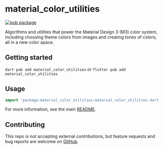 # material_color_utilities

[![pub package](https://img.shields.io/pub/v/material_color_utilities.svg)](https://pub.dev/packages/material_color_utilities)

Algorithms and utilities that power the Material Design 3 (M3) color system,
including choosing theme colors from images and creating tones of colors; all in
a new color space.

## Getting started

`dart pub add material_color_utilities` or `flutter pub add material_color_utilities`

## Usage

```dart
import 'package:material_color_utilities:material_color_utilities.dart';
```

For more information, see the main [README](https://github.com/material-foundation/material-color-utilities#readme).

## Contributing

This repo is not accepting external contributions, but feature requests and bug
reports are welcome on
[GitHub](https://github.com/material-foundation/material-color-utilities/issues).
